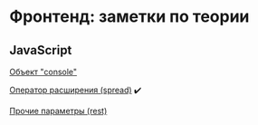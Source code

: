 # Фронтенд: заметки по теории
## JavaScript

[Объект "console"](notes/JavaScript/console.md "console")

[Оператор расширения (spread)](notes/JavaScript/spread.md "spread") ✔️

[Прочие параметры (rest)](notes/JavaScript/rest.md "rest")
